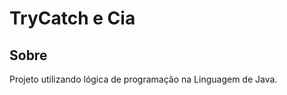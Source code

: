 <h1>TryCatch e Cia</h1>

<h2>Sobre</h2>
<p>Projeto utilizando lógica de programação na Linguagem de Java.</p>
